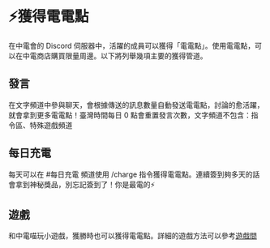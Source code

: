# ⚡獲得電電點

在中電會的 Discord 伺服器中，活躍的成員可以獲得「電電點」。使用電電點，可以在中電商店購買限量周邊。以下將列舉幾項主要的獲得管道。

## 發言

在文字頻道中參與聊天，會根據傳送的訊息數量自動發送電電點，討論的愈活躍，就會拿到更多電電點！臺灣時間每日 0 點會重置發言次數，文字頻道不包含：指令區、特殊遊戲頻道

## 每日充電

每天可以在 #每日充電 頻道使用 /charge 指令獲得電電點。連續簽到夠多天的話會拿到神秘獎品，別忘記簽到了！你是最電的⚡️

## 遊戲

和中電喵玩小遊戲，獲勝時也可以獲得電電點。詳細的遊戲方法可以參考[遊戲間](./game.md)